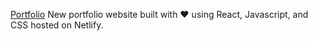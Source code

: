 [Portfolio](https://iammichaelb.netlify.app/)
New portfolio website built with ❤ using React, Javascript, and CSS hosted on Netlify.
